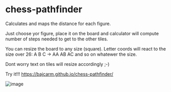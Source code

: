 # chess-pathfinder
Calculates and maps the distance for each figure. 

Just choose yor figure, place it on the board and calculator will compute number of steps needed to get to the other tiles.

You can resize the board to any size (square). Letter coords will react to the size over 26: A B C -> AA AB AC  and so on whatewer the size.

Dont worry text on tiles will resize accordingly ;-)

Try it!!!
https://bajcarm.github.io/chess-pathfinder/

![image](https://user-images.githubusercontent.com/102542768/168008092-b9c13839-b384-4948-baf4-74890ba79761.png)

